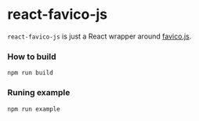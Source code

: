 # react-favico-js

`react-favico-js` is just a React wrapper around [favico.js](https://github.com/ejci/favico.js).

### How to build

```
npm run build
```

### Runing example

```
npm run example
```
